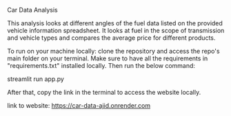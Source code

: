 Car Data Analysis

This analysis looks at different angles of the fuel data listed on the provided vehicle information spreadsheet. It looks at fuel in the scope of transmission and vehicle types and compares the average price for different products.

To run on your machine locally: clone the repository and access the repo's main folder on your terminal. Make sure to have all the requirements in "requirements.txt" installed locally. Then run the below command:

streamlit run app.py

After that, copy the link in the terminal to access the website locally.

link to website: https://car-data-ajid.onrender.com
